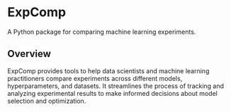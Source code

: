 # ExpComp

A Python package for comparing machine learning experiments.

## Overview

ExpComp provides tools to help data scientists and machine learning practitioners compare experiments across different models, hyperparameters, and datasets. It streamlines the process of tracking and analyzing experimental results to make informed decisions about model selection and optimization.
